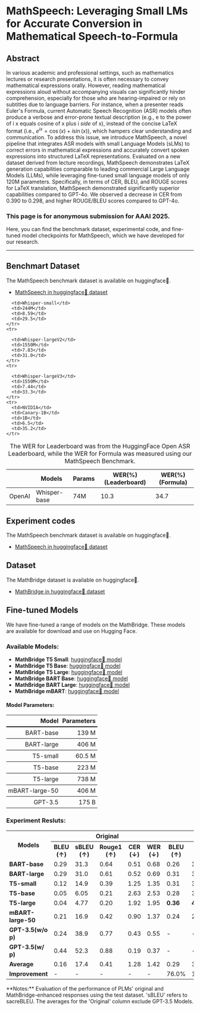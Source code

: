 # MathSpeech: Leveraging Small LMs for Accurate Conversion in Mathematical Speech-to-Formula

## Abstract
In various academic and professional settings, such as mathematics lectures or research presentations, it is often necessary to convey mathematical expressions orally. However, reading mathematical expressions aloud without accompanying visuals can significantly hinder comprehension, especially for those who are hearing-impaired or rely on subtitles due to language barriers. For instance, when a presenter reads Euler's Formula, current Automatic Speech Recognition (ASR) models often produce a verbose and error-prone textual description (e.g., e to the power of i x equals cosine of x plus i $\textit{side}$ of x), instead of the concise LaTeX format (i.e., $e^{ix} = \cos(x) + i\sin(x)$), which hampers clear understanding and communication. To address this issue, we introduce MathSpeech, a novel pipeline that integrates ASR models with small Language Models (sLMs) to correct errors in mathematical expressions and accurately convert spoken expressions into structured LaTeX representations. Evaluated on a new dataset derived from lecture recordings, MathSpeech demonstrates LaTeX generation capabilities comparable to leading commercial Large Language Models (LLMs), while leveraging fine-tuned small language models of only 120M parameters.
Specifically, in terms of CER, BLEU, and ROUGE scores for LaTeX translation, MathSpeech demonstrated significantly superior capabilities compared to GPT-4o. We observed a decrease in CER from 0.390 to 0.298, and higher ROUGE/BLEU scores compared to GPT-4o.

### This page is for anonymous submission for AAAI 2025.

Here, you can find the benchmark dataset, experimental code, and fine-tuned model checkpoints for MathSpeech, which we have developed for our research.

---

## Benchmart Dataset
The MathSpeech benchmark dataset is available on huggingface🤗.

- [MathSpeech in huggingface🤗 dataset](https://huggingface.co/datasets/1anonymous1/MathSpeech)



<table style="width:100%; border-collapse: collapse;">
  <caption>The WER for Leaderboard was from the HuggingFace Open ASR Leaderboard, while the WER for Formula was measured using our MathSpeech Benchmark.</caption>
  <thead>
    <tr>
      <th></th>
      <th>Models</th>
      <th>Params</th>
      <th>WER(%) (Leaderboard)</th>
      <th>WER(%) (Formula)</th>
    </tr>
  </thead>
  <tbody>
    <tr>
      <td rowspan="4">OpenAI</td>
      <td>Whisper-base</td>
      <td>74M</td>
      <td>10.3</td>
      <td>34.7</td>
    </tr>
    <tr>
      
      <td>Whisper-small</td>
      <td>244M</td>
      <td>8.59</td>
      <td>29.5</td>
    </tr>
    <tr>
      
      <td>Whisper-largeV2</td>
      <td>1550M</td>
      <td>7.83</td>
      <td>31.0</td>
    </tr>
    <tr>
      
      <td>Whisper-largeV3</td>
      <td>1550M</td>
      <td>7.44</td>
      <td>33.3</td>
    </tr>
    <tr>
      <td>NVIDIA</td>
      <td>Canary-1B</td>
      <td>1B</td>
      <td>6.5</td>
      <td>35.2</td>
    </tr>
  </tbody>
</table>




## Experiment codes
The MathSpeech benchmark dataset is available on huggingface🤗.

- [MathSpeech in huggingface🤗 dataset](https://huggingface.co/datasets/1anonymous1/MathSpeech)



















## Dataset
The MathBridge dataset is available on huggingface🤗.

- [MathBridge in huggingface🤗 dataset](https://huggingface.co/datasets/aaai25withanonymous/MathBridge)

## Fine-tuned Models
We have fine-tuned a range of models on the MathBridge. These models are available for download and use on Hugging Face.

### Available Models:
- **MathBridge T5 Small**: [huggingface🤗 model](https://huggingface.co/aaai25withanonymous/MathBridge_T5_small)
- **MathBridge T5 Base**: [huggingface🤗 model](https://huggingface.co/aaai25withanonymous/MathBridge_T5_base)
- **MathBridge T5 Large**: [huggingface🤗 model](https://huggingface.co/aaai25withanonymous/MathBridge_T5_large)
- **MathBridge BART Base**: [huggingface🤗 model](https://huggingface.co/aaai25withanonymous/MathBridge_BART_base)
- **MathBridge BART Large**: [huggingface🤗 model](https://huggingface.co/aaai25withanonymous/MathBridge_BART_large)
- **MathBridge mBART**: [huggingface🤗 model](https://huggingface.co/aaai25withanonymous/MathBridge_mBART)

#### Model Parameters:
<table style="width:50%; border-collapse:collapse; text-align:right;">
    <thead>
    <tr>
      <th style="border-bottom: 2px solid black; padding: 5px;"><strong>Model</strong></th>
      <th style="border-bottom: 2px solid black; padding: 5px; text-align:right;"><strong>Parameters</strong></th>
    </tr>
  </thead>
  <tbody>
    <tr>
      <td style="border-bottom: 1px solid black; padding: 5px;">BART-base</td>
      <td style="border-bottom: 1px solid black; padding: 5px; text-align:right;">139 M</td>
    </tr>
    <tr>
      <td style="border-bottom: 1px solid black; padding: 5px;">BART-large</td>
      <td style="border-bottom: 1px solid black; padding: 5px; text-align:right;">406 M</td>
    </tr>
    <tr>
      <td style="border-bottom: 1px solid black; padding: 5px;">T5-small</td>
      <td style="border-bottom: 1px solid black; padding: 5px; text-align:right;">60.5 M</td>
    </tr>
    <tr>
      <td style="border-bottom: 1px solid black; padding: 5px;">T5-base</td>
      <td style="border-bottom: 1px solid black; padding: 5px; text-align:right;">223 M</td>
    </tr>
    <tr>
      <td style="border-bottom: 1px solid black; padding: 5px;">T5-large</td>
      <td style="border-bottom: 1px solid black; padding: 5px; text-align:right;">738 M</td>
    </tr>
    <tr>
      <td style="border-bottom: 1px solid black; padding: 5px;">mBART-large-50</td>
      <td style="border-bottom: 1px solid black; padding: 5px; text-align:right;">406 M</td>
    </tr>
    <tr>
      <td style="padding: 5px;">GPT-3.5</td>
      <td style="padding: 5px; text-align:right;">175 B</td>
    </tr>
  </tbody>
</table>


### Experiment Resluts:
<table>
  <tr>
    <th rowspan="2">Models</th>
    <th colspan="5">Original</th>
    <th colspan="5">MathBridge Enhanced</th>
  </tr>
  <tr>
    <th>BLEU (↑)</th>
    <th>sBLEU (↑)</th>
    <th>Rouge1 (↑)</th>
    <th>CER (↓)</th>
    <th>WER (↓)</th>
    <th>BLEU (↑)</th>
    <th>sBLEU (↑)</th>
    <th>Rouge1 (↑)</th>
    <th>CER (↓)</th>
    <th>WER (↓)</th>
  </tr>
  <tr>
    <td><strong>BART-base</strong></td>
    <td>0.29</td>
    <td>31.3</td>
    <td>0.64</td>
    <td>0.51</td>
    <td>0.68</td>
    <td>0.26</td>
    <td>38.7</td>
    <td>0.64</td>
    <td>0.42</td>
    <td>0.58</td>
  </tr>
  <tr>
    <td><strong>BART-large</strong></td>
    <td>0.29</td>
    <td>31.0</td>
    <td>0.61</td>
    <td>0.52</td>
    <td>0.69</td>
    <td>0.31</td>
    <td>35.2</td>
    <td>0.63</td>
    <td>0.48</td>
    <td>0.54</td>
  </tr>
  <tr>
    <td><strong>T5-small</strong></td>
    <td>0.12</td>
    <td>14.9</td>
    <td>0.39</td>
    <td>1.25</td>
    <td>1.35</td>
    <td>0.31</td>
    <td>38.4</td>
    <td>0.75</td>
    <td>0.35</td>
    <td>0.55</td>
  </tr>
  <tr>
    <td><strong>T5-base</strong></td>
    <td>0.05</td>
    <td>6.05</td>
    <td>0.21</td>
    <td>2.63</td>
    <td>2.53</td>
    <td>0.28</td>
    <td>36.6</td>
    <td>0.67</td>
    <td>0.50</td>
    <td>0.74</td>
  </tr>
  <tr>
    <td><strong>T5-large</strong></td>
    <td>0.04</td>
    <td>4.77</td>
    <td>0.20</td>
    <td>1.92</td>
    <td>1.95</td>
    <td><strong>0.36</strong></td>
    <td><strong>46.8</strong></td>
    <td><strong>0.82</strong></td>
    <td><strong>0.26</strong></td>
    <td><strong>0.49</strong></td>
  </tr>
  <tr>
    <td><strong>mBART-large-50</strong></td>
    <td>0.21</td>
    <td>16.9</td>
    <td>0.42</td>
    <td>0.90</td>
    <td>1.37</td>
    <td>0.24</td>
    <td>23.6</td>
    <td>0.59</td>
    <td>0.58</td>
    <td>0.74</td>
  </tr>
  <tr>
    <td><strong>GPT-3.5(w/o p)</strong></td>
    <td>0.24</td>
    <td>38.9</td>
    <td>0.77</td>
    <td>0.43</td>
    <td>0.55</td>
    <td>-</td>
    <td>-</td>
    <td>-</td>
    <td>-</td>
    <td>-</td>
  </tr>
  <tr>
    <td><strong>GPT-3.5(w/ p)</strong></td>
    <td>0.44</td>
    <td>52.3</td>
    <td>0.88</td>
    <td>0.19</td>
    <td>0.37</td>
    <td>-</td>
    <td>-</td>
    <td>-</td>
    <td>-</td>
    <td>-</td>
  </tr>
  <tr>
    <td><strong>Average</strong></td>
    <td>0.16</td>
    <td>17.4</td>
    <td>0.41</td>
    <td>1.28</td>
    <td>1.42</td>
    <td>0.29</td>
    <td>36.5</td>
    <td>0.68</td>
    <td>0.43</td>
    <td>0.60</td>
  </tr>
  <tr>
    <td><strong>Improvement</strong></td>
    <td>-</td>
    <td>-</td>
    <td>-</td>
    <td>-</td>
    <td>-</td>
    <td>76.0%</td>
    <td>109.0%</td>
    <td>65.9%</td>
    <td>66.4%</td>
    <td>57.5%</td>
  </tr>
</table>
**Notes:** Evaluation of the performance of PLMs' original and MathBridge-enhanced responses using the test dataset. 'sBLEU' refers to sacreBLEU. The averages for the 'Original' column exclude GPT-3.5 Models.
